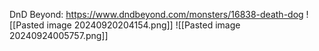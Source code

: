 DnD Beyond: https://www.dndbeyond.com/monsters/16838-death-dog
![[Pasted image 20240920204154.png]]
![[Pasted image 20240924005757.png]]